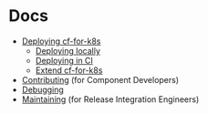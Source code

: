 # Docs

- [Deploying cf-for-k8s](deploy.md)
  - [Deploying locally](deploy-local.md)
  - [Deploying in CI](deploy-in-ci.md)
  - [Extend cf-for-k8s](platform_operators/)
- [Contributing](../community/CONTRIBUTING.md) (for Component Developers)
- [Debugging](debugging.md)
- [Maintaining](maintaining/) (for Release Integration Engineers)
